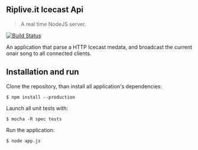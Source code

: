 ## Riplive.it Icecast Api
> A real time NodeJS server.

[![Build Status](https://travis-ci.org/ripliveit/riplive_icecast.svg?branch=master)](https://travis-ci.org/ripliveit/riplive_icecast)

An application that parse a HTTP Icecast medata, and broadcast the current onair song to all connected clients. 

## Installation and run
Clone the repository, than install all application's dependencies:  

    $ npm install --production  

Launch all unit tests with:  

	$ mocha -R spec tests  

Run the application: 

	$ node app.js